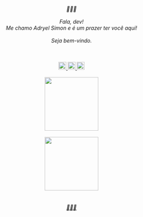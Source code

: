 <div align="center"><h6> 🦈🔺🦈<br>
 <br>Fala, dev! 
<br>Me chamo Adryel Simon e é um prazer ter você aqui! 
 <br><br> Seja bem-vindo.<br><br></h6>
 </div>

 <div align="center"> 
 <a href="https://github.com/alchmistt"> <img height=21em src="https://img.shields.io/badge/HTML5-E34F26?style=for-the-badge&logo=html5&logoColor=white"/>
 <a href="https://github.com/alchmistt"> <img height=21em src="https://img.shields.io/badge/CSS3-1572B6?style=for-the-badge&logo=css3&logoColor=white"/>
 <a href="https://github.com/alchmistt"> <img height=21em src="https://img.shields.io/badge/JavaScript-F7DF1E?style=for-the-badge&logo=javascript&logoColor=black"/>
  <br>
 <br></div>
  
  
  <div align="center">
  <a href="https://github.com/alchmistt">
    <img height="144em" src="https://github-readme-stats.vercel.app/api?username=alchmistt&show_icons=true&theme=dracula&include_all_commits=true&count_private=true"/></div><br>
     <div align="center"><img height="144em" src="https://github-readme-stats.vercel.app/api/top-langs/?username=alchmistt&layout=compact&langs_count=7&theme=dracula"/>
      <br><br><h6>🦈🔺🦈</h6>
</div>
